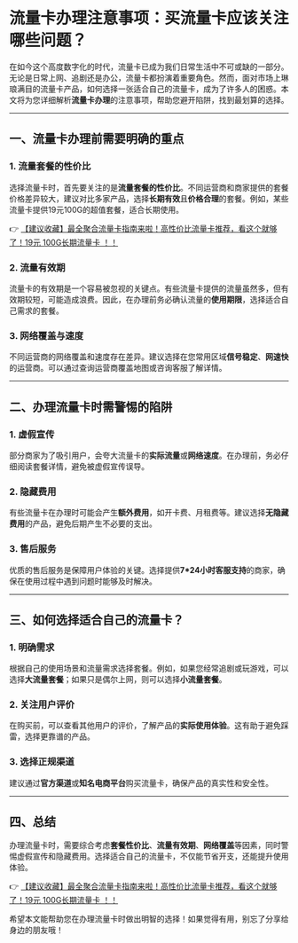# 流量卡办理注意事项：买流量卡应该关注哪些问题？

在如今这个高度数字化的时代，流量卡已成为我们日常生活中不可或缺的一部分。无论是日常上网、追剧还是办公，流量卡都扮演着重要角色。然而，面对市场上琳琅满目的流量卡产品，如何选择一张适合自己的流量卡，成为了许多人的困惑。本文将为您详细解析**流量卡办理**的注意事项，帮助您避开陷阱，找到最划算的选择。

---

## 一、流量卡办理前需要明确的重点

### 1. 流量套餐的性价比
选择流量卡时，首先要关注的是**流量套餐的性价比**。不同运营商和商家提供的套餐价格差异较大，建议对比多家产品，选择**长期有效**且**价格合理**的套餐。例如，某些流量卡提供19元100G的超值套餐，适合长期使用。

👉 [【建议收藏】最全聚合流量卡指南来啦！高性价比流量卡推荐，看这个就够了！19元 100G长期流量卡 ！！](https://bit.ly/Liuliangka)

### 2. 流量有效期
流量卡的有效期是一个容易被忽视的关键点。有些流量卡提供的流量虽然多，但有效期较短，可能造成浪费。因此，在办理前务必确认流量的**使用期限**，选择适合自己需求的套餐。

### 3. 网络覆盖与速度
不同运营商的网络覆盖和速度存在差异。建议选择在您常用区域**信号稳定**、**网速快**的运营商。可以通过查询运营商覆盖地图或咨询客服了解详情。

---

## 二、办理流量卡时需警惕的陷阱

### 1. 虚假宣传
部分商家为了吸引用户，会夸大流量卡的**实际流量**或**网络速度**。在办理前，务必仔细阅读套餐详情，避免被虚假宣传误导。

### 2. 隐藏费用
有些流量卡在办理时可能会产生**额外费用**，如开卡费、月租费等。建议选择**无隐藏费用**的产品，避免后期产生不必要的支出。

### 3. 售后服务
优质的售后服务是保障用户体验的关键。选择提供**7*24小时客服支持**的商家，确保在使用过程中遇到问题时能够及时解决。

---

## 三、如何选择适合自己的流量卡？

### 1. 明确需求
根据自己的使用场景和流量需求选择套餐。例如，如果您经常追剧或玩游戏，可以选择**大流量套餐**；如果只是偶尔上网，则可以选择**小流量套餐**。

### 2. 关注用户评价
在购买前，可以查看其他用户的评价，了解产品的**实际使用体验**。这有助于避免踩雷，选择更靠谱的产品。

### 3. 选择正规渠道
建议通过**官方渠道**或**知名电商平台**购买流量卡，确保产品的真实性和安全性。

---

## 四、总结

办理流量卡时，需要综合考虑**套餐性价比**、**流量有效期**、**网络覆盖**等因素，同时警惕虚假宣传和隐藏费用。选择适合自己的流量卡，不仅能节省开支，还能提升使用体验。

👉 [【建议收藏】最全聚合流量卡指南来啦！高性价比流量卡推荐，看这个就够了！19元 100G长期流量卡 ！！](https://bit.ly/Liuliangka)

希望本文能帮助您在办理流量卡时做出明智的选择！如果觉得有用，别忘了分享给身边的朋友哦！